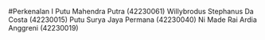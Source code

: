 #Perkenalan 
I Putu Mahendra Putra (42230061)
Willybrodus Stephanus Da Costa (42230015)
Putu Surya Jaya Permana (42230040)
Ni Made Rai Ardia Anggreni (42230019)

